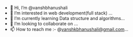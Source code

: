 - 👋 Hi, I’m @vanshbhanushali
- 👀 I’m interested in web development(full stack) ...
- 🌱 I’m currently learning Data structure and algorithms...
- 💞️ I’m looking to collaborate on ...
- 📫 How to reach me :- @vanshkbhanushali@gmail.com...

<!---
vanshbhanushali/vanshbhanushali is a ✨ special ✨ repository because its `README.md` (this file) appears on your GitHub profile.
You can click the Preview link to take a look at your changes.
--->
